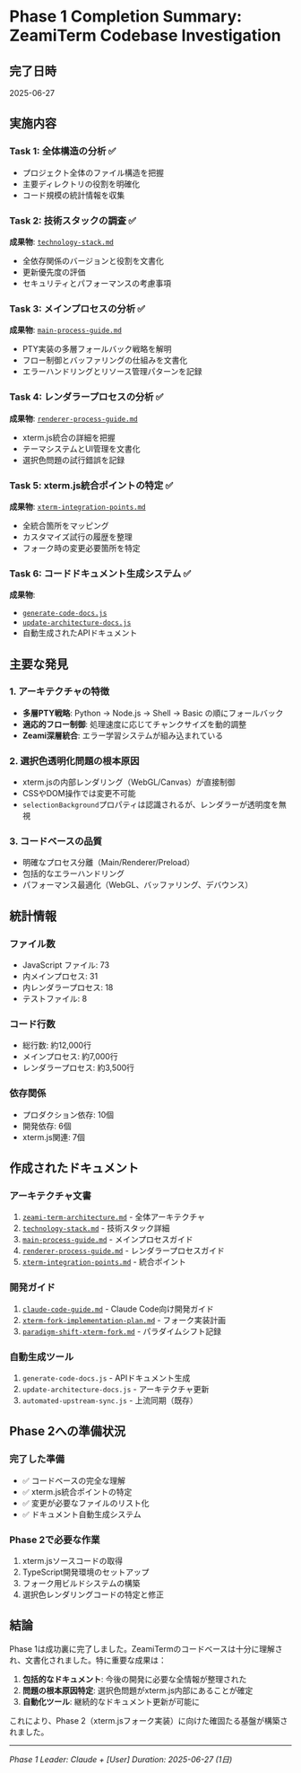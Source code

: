 # Phase 1 Completion Summary: ZeamiTerm Codebase Investigation

## 完了日時
2025-06-27

## 実施内容

### Task 1: 全体構造の分析 ✅
- プロジェクト全体のファイル構造を把握
- 主要ディレクトリの役割を明確化
- コード規模の統計情報を収集

### Task 2: 技術スタックの調査 ✅
**成果物**: [`technology-stack.md`](../architecture/technology-stack.md)
- 全依存関係のバージョンと役割を文書化
- 更新優先度の評価
- セキュリティとパフォーマンスの考慮事項

### Task 3: メインプロセスの分析 ✅
**成果物**: [`main-process-guide.md`](../architecture/main-process-guide.md)
- PTY実装の多層フォールバック戦略を解明
- フロー制御とバッファリングの仕組みを文書化
- エラーハンドリングとリソース管理パターンを記録

### Task 4: レンダラープロセスの分析 ✅
**成果物**: [`renderer-process-guide.md`](../architecture/renderer-process-guide.md)
- xterm.js統合の詳細を把握
- テーマシステムとUI管理を文書化
- 選択色問題の試行錯誤を記録

### Task 5: xterm.js統合ポイントの特定 ✅
**成果物**: [`xterm-integration-points.md`](../architecture/xterm-integration-points.md)
- 全統合箇所をマッピング
- カスタマイズ試行の履歴を整理
- フォーク時の変更必要箇所を特定

### Task 6: コードドキュメント生成システム ✅
**成果物**: 
- [`generate-code-docs.js`](../../scripts/generate-code-docs.js)
- [`update-architecture-docs.js`](../../scripts/update-architecture-docs.js)
- 自動生成されたAPIドキュメント

## 主要な発見

### 1. アーキテクチャの特徴
- **多層PTY戦略**: Python → Node.js → Shell → Basic の順にフォールバック
- **適応的フロー制御**: 処理速度に応じてチャンクサイズを動的調整
- **Zeami深層統合**: エラー学習システムが組み込まれている

### 2. 選択色透明化問題の根本原因
- xterm.jsの内部レンダリング（WebGL/Canvas）が直接制御
- CSSやDOM操作では変更不可能
- `selectionBackground`プロパティは認識されるが、レンダラーが透明度を無視

### 3. コードベースの品質
- 明確なプロセス分離（Main/Renderer/Preload）
- 包括的なエラーハンドリング
- パフォーマンス最適化（WebGL、バッファリング、デバウンス）

## 統計情報

### ファイル数
- JavaScript ファイル: 73
- 内メインプロセス: 31
- 内レンダラープロセス: 18
- テストファイル: 8

### コード行数
- 総行数: 約12,000行
- メインプロセス: 約7,000行
- レンダラープロセス: 約3,500行

### 依存関係
- プロダクション依存: 10個
- 開発依存: 6個
- xterm.js関連: 7個

## 作成されたドキュメント

### アーキテクチャ文書
1. [`zeami-term-architecture.md`](../architecture/zeami-term-architecture.md) - 全体アーキテクチャ
2. [`technology-stack.md`](../architecture/technology-stack.md) - 技術スタック詳細
3. [`main-process-guide.md`](../architecture/main-process-guide.md) - メインプロセスガイド
4. [`renderer-process-guide.md`](../architecture/renderer-process-guide.md) - レンダラープロセスガイド
5. [`xterm-integration-points.md`](../architecture/xterm-integration-points.md) - 統合ポイント

### 開発ガイド
1. [`claude-code-guide.md`](../claude-code-guide.md) - Claude Code向け開発ガイド
2. [`xterm-fork-implementation-plan.md`](./xterm-fork-implementation-plan.md) - フォーク実装計画
3. [`paradigm-shift-xterm-fork.md`](./paradigm-shift-xterm-fork.md) - パラダイムシフト記録

### 自動生成ツール
1. `generate-code-docs.js` - APIドキュメント生成
2. `update-architecture-docs.js` - アーキテクチャ更新
3. `automated-upstream-sync.js` - 上流同期（既存）

## Phase 2への準備状況

### 完了した準備
- ✅ コードベースの完全な理解
- ✅ xterm.js統合ポイントの特定
- ✅ 変更が必要なファイルのリスト化
- ✅ ドキュメント自動生成システム

### Phase 2で必要な作業
1. xterm.jsソースコードの取得
2. TypeScript開発環境のセットアップ
3. フォーク用ビルドシステムの構築
4. 選択色レンダリングコードの特定と修正

## 結論

Phase 1は成功裏に完了しました。ZeamiTermのコードベースは十分に理解され、文書化されました。特に重要な成果は：

1. **包括的なドキュメント**: 今後の開発に必要な全情報が整理された
2. **問題の根本原因特定**: 選択色問題がxterm.js内部にあることが確定
3. **自動化ツール**: 継続的なドキュメント更新が可能に

これにより、Phase 2（xterm.jsフォーク実装）に向けた確固たる基盤が構築されました。

---

*Phase 1 Leader: Claude + [User]*
*Duration: 2025-06-27 (1日)*